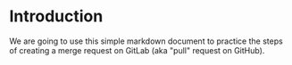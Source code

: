 # Introduction

We are going to use this simple markdown document to practice the steps of creating a merge request on GitLab (aka "pull" request on GitHub).
